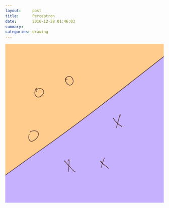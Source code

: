 ```yaml
---
layout:     post
title:      Perceptron
date:       2016-12-28 01:46:03
summary:    
categories: drawing
---
```

![Perceptron](/images/diary/Perceptron.png "Don't.")
